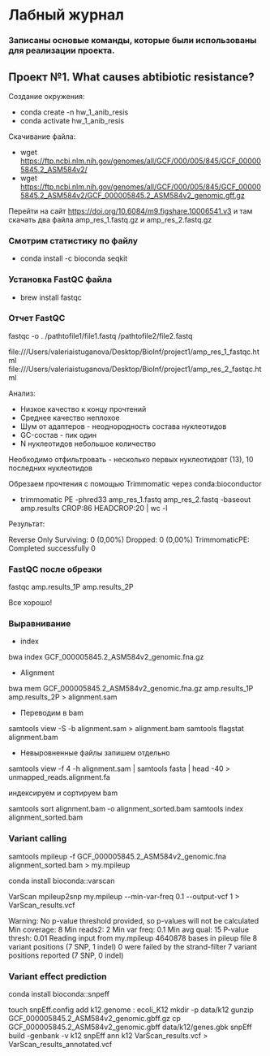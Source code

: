 #  Лабный журнал 

###  Записаны основые команды, которые были использованы для реализации проекта.

## Проект №1. What causes abtibiotic resistance?

Создание окружения:

- conda create -n hw_1_anib_resis
- conda activate hw_1_anib_resis

Скачивание файла: 

- wget https://ftp.ncbi.nlm.nih.gov/genomes/all/GCF/000/005/845/GCF_000005845.2_ASM584v2/
- wget https://ftp.ncbi.nlm.nih.gov/genomes/all/GCF/000/005/845/GCF_000005845.2_ASM584v2/GCF_000005845.2_ASM584v2_genomic.gff.gz
  
Перейти на сайт https://doi.org/10.6084/m9.figshare.10006541.v3 и там скачать два файла amp_res_1.fastq.gz и amp_res_2.fastq.gz

### Смотрим статистику по файлу 

- conda install -c bioconda seqkit


### Установка FastQC файла 

- brew install fastqc

### Отчет FastQC

fastqc -o . /pathtofile1/file1.fastq /pathtofile2/file2.fastq 

file:///Users/valeriaistuganova/Desktop/BioInf/project1/amp_res_1_fastqc.html
file:///Users/valeriaistuganova/Desktop/BioInf/project1/amp_res_2_fastqc.html

Анализ:

- Низкое качество к концу прочтений
- Среднее качество неплохое
- Шум от адаптеров - неоднородность состава нуклеотидов
- GC-состав - пик один
- N нуклеотидов небольшое количество

Необходимо отфильтровать - несколько первых нуклеотидовт (13), 10 последних нуклеотидов 

Обрезаем прочтения с помощью Trimmomatic через conda:bioconductor

- trimmomatic PE -phred33 amp_res_1.fastq amp_res_2.fastq -baseout amp.results CROP:86 HEADCROP:20 | wc -l

Результат: 

Reverse Only Surviving: 0 (0,00%) Dropped: 0 (0,00%)
TrimmomaticPE: Completed successfully
       0

### FastQC после обрезки 

fastqc amp.results_1P amp.results_2P

Все хорошо!

### Выравнивание

- index 

bwa index GCF_000005845.2_ASM584v2_genomic.fna.gz 

- Alignment 

bwa mem GCF_000005845.2_ASM584v2_genomic.fna.gz amp.results_1P amp.results_2P > alignment.sam 

- Переводим в bam 

samtools view -S -b alignment.sam > alignment.bam
samtools flagstat alignment.bam

- Невыровненные файлы запишем отдельно 

samtools view -f 4 -h alignment.sam | samtools fasta | head -40 > unmapped_reads.alignment.fa  

индексируем и сортируем bam 

samtools sort alignment.bam -o alignment_sorted.bam
samtools index alignment_sorted.bam

### Variant calling

samtools mpileup -f GCF_000005845.2_ASM584v2_genomic.fna alignment_sorted.bam >  my.mpileup

conda install bioconda::varscan

VarScan mpileup2snp my.mpileup --min-var-freq 0.1 --output-vcf 1 > VarScan_results.vcf 

Warning: No p-value threshold provided, so p-values will not be calculated
Min coverage:	8
Min reads2:	2
Min var freq:	0.1
Min avg qual:	15
P-value thresh:	0.01
Reading input from my.mpileup
4640878 bases in pileup file
8 variant positions (7 SNP, 1 indel)
0 were failed by the strand-filter
7 variant positions reported (7 SNP, 0 indel)


###  Variant effect prediction

conda install bioconda::snpeff

touch snpEff.config 
add k12.genome : ecoli_K12
mkdir -p data/k12
gunzip GCF_000005845.2_ASM584v2_genomic.gbff.gz
cp GCF_000005845.2_ASM584v2_genomic.gbff data/k12/genes.gbk 
snpEff build -genbank -v k12
snpEff ann k12 VarScan_results.vcf > VarScan_results_annotated.vcf












